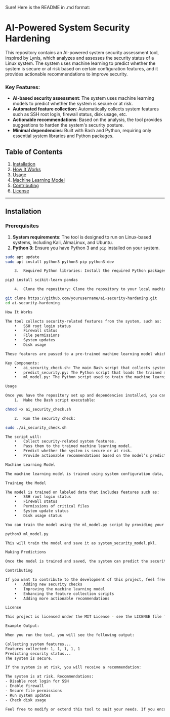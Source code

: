 Sure! Here is the README in .md format:

# AI-Powered System Security Hardening

This repository contains an AI-powered system security assessment tool, inspired by Lynis, which analyzes and assesses the security status of a Linux system. The system uses machine learning to predict whether the system is secure or at risk based on certain configuration features, and it provides actionable recommendations to improve security.

### Key Features:
- **AI-based security assessment**: The system uses machine learning models to predict whether the system is secure or at risk.
- **Automated feature collection**: Automatically collects system features such as SSH root login, firewall status, disk usage, etc.
- **Actionable recommendations**: Based on the analysis, the tool provides suggestions to harden the system's security posture.
- **Minimal dependencies**: Built with Bash and Python, requiring only essential system libraries and Python packages.

## Table of Contents
1. [Installation](#installation)
2. [How It Works](#how-it-works)
3. [Usage](#usage)
4. [Machine Learning Model](#machine-learning-model)
5. [Contributing](#contributing)
6. [License](#license)

---

## Installation

### Prerequisites

1. **System requirements**: The tool is designed to run on Linux-based systems, including Kali, AlmaLinux, and Ubuntu.
2. **Python 3**: Ensure you have Python 3 and `pip` installed on your system.

```bash
sudo apt update
sudo apt install python3 python3-pip python3-dev

	3.	Required Python libraries: Install the required Python packages for machine learning.

pip3 install scikit-learn pandas

	4.	Clone the repository: Clone the repository to your local machine.

git clone https://github.com/yourusername/ai-security-hardening.git
cd ai-security-hardening

How It Works

The tool collects security-related features from the system, such as:
	•	SSH root login status
	•	Firewall status
	•	File permissions
	•	System updates
	•	Disk usage

These features are passed to a pre-trained machine learning model which predicts whether the system is secure or at risk. Based on the prediction, the tool provides a set of actionable recommendations to improve the security of the system.

Key Components:
	•	ai_security_check.sh: The main Bash script that collects system features and triggers the prediction process.
	•	predict_security.py: The Python script that loads the trained machine learning model and makes predictions based on the collected features.
	•	ml_model.py: The Python script used to train the machine learning model.

Usage

Once you have the repository set up and dependencies installed, you can run the tool as follows:
	1.	Make the Bash script executable:

chmod +x ai_security_check.sh

	2.	Run the security check:

sudo ./ai_security_check.sh

The script will:
	•	Collect security-related system features.
	•	Pass them to the trained machine learning model.
	•	Predict whether the system is secure or at risk.
	•	Provide actionable recommendations based on the model’s prediction.

Machine Learning Model

The machine learning model is trained using system configuration data, where features represent system security settings, and the target variable indicates whether the system is secure (1) or at risk (0).

Training the Model

The model is trained on labeled data that includes features such as:
	•	SSH root login status
	•	Firewall status
	•	Permissions of critical files
	•	System update status
	•	Disk usage status

You can train the model using the ml_model.py script by providing your own labeled data or by modifying the existing sample dataset. After training, the model is saved using Pickle for future predictions.

python3 ml_model.py

This will train the model and save it as system_security_model.pkl.

Making Predictions

Once the model is trained and saved, the system can predict the security status based on the collected features. The predict_security.py script is used for this purpose.

Contributing

If you want to contribute to the development of this project, feel free to fork the repository, create a branch, and submit a pull request. You can contribute by:
	•	Adding new security checks
	•	Improving the machine learning model
	•	Enhancing the feature collection scripts
	•	Adding more actionable recommendations

License

This project is licensed under the MIT License - see the LICENSE file for details.

Example Output:

When you run the tool, you will see the following output:

Collecting system features...
Features collected: 1, 1, 1, 1, 1
Predicting security status...
The system is secure.

If the system is at risk, you will receive a recommendation:

The system is at risk. Recommendations:
- Disable root login for SSH
- Enable firewall
- Secure file permissions
- Run system updates
- Check disk usage

Feel free to modify or extend this tool to suit your needs. If you encounter any issues, open an issue in the GitHub repository, and we’ll be happy to assist you.
